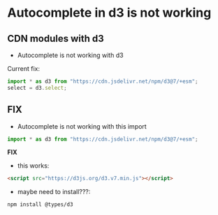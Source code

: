 
# Autocomplete in d3 is not working 

## CDN modules with d3
* Autocomplete is not working with d3

Current fix: 
```javascript
import * as d3 from "https://cdn.jsdelivr.net/npm/d3@7/+esm";
select = d3.select;
```



## FIX


* Autocomplete is not working with this import
```javascript
import * as d3 from "https://cdn.jsdelivr.net/npm/d3@7/+esm";
```



**FIX**

* this works: 
```html
<script src="https://d3js.org/d3.v7.min.js"></script>
```

* maybe need to install???: 
```bash
npm install @types/d3
```




    





